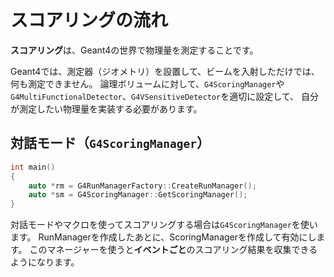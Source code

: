 # スコアリングの流れ

**スコアリング**は、Geant4の世界で物理量を測定することです。

Geant4では、測定器（ジオメトリ）を設置して、ビームを入射しただけでは、何も測定できません。
論理ボリュームに対して、``G4ScoringManager``や``G4MultiFunctionalDetector``、``G4VSensitiveDetector``を適切に設定して、
自分が測定したい物理量を実装する必要があります。

## 対話モード（``G4ScoringManager``）

```cpp
int main()
{
    auto *rm = G4RunManagerFactory::CreateRunManager();
    auto *sm = G4ScoringManager::GetScoringManager();
}
```

対話モードやマクロを使ってスコアリングする場合は``G4ScoringManager``を使います。
RunManagerを作成したあとに、ScoringManagerを作成して有効にします。
このマネージャーを使うと**イベントごと**のスコアリング結果を収集できるようになります。
